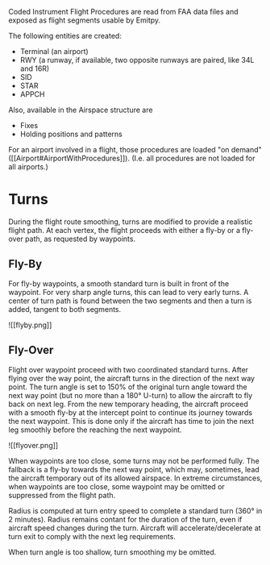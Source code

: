 Coded Instrument Flight Procedures are read from FAA data files and exposed as flight segments usable by Emitpy.

The following entities are created:

- Terminal (an airport)
- RWY (a runway, if available, two opposite runways are paired, like 34L and 16R)
- SID
- STAR
- APPCH

Also, available in the Airspace structure are
- Fixes
- Holding positions and patterns

For an airport involved in a flight, those procedures are loaded "on demand" ([[Airport#AirportWithProcedures]]). (I.e. all procedures are not loaded for all airports.)


# Turns

During the flight route smoothing, turns are modified to provide a realistic flight path. At each vertex, the flight proceeds with either a fly-by or a fly-over path, as requested by waypoints.
## Fly-By

For fly-by waypoints, a smooth standard turn is built in front of the waypoint. For very sharp angle turns, this can lead to very early turns.
A center of turn path is found between the two segments and then a turn is added, tangent to both segments.

![[flyby.png]]

## Fly-Over

Flight over waypoint proceed with two coordinated standard turns. After flying over the way point, the aircraft turns in the direction of the next way point. The turn angle is set to 150% of the original turn angle toward the next way point (but no more than a 180° U-turn) to allow the aircraft to fly back on next leg. From the new temporary heading, the aircraft proceed with a smooth fly-by at the intercept point to continue its journey towards the next waypoint.
This is done only if the aircraft has time to join the next leg smoothly before the reaching the next waypoint.

![[flyover.png]]

When waypoints are too close, some turns may not be performed fully. The fallback is a fly-by towards the next way point, which may, sometimes, lead the aircraft temporary out of its allowed airspace. In extreme circumstances, when waypoints are too close, some waypoint may be omitted or suppressed from the flight path.

Radius is computed at turn entry speed to complete a standard turn (360° in 2 minutes). Radius remains contant for the duration of the turn, even if aircraft speed changes during the turn. Aircraft will accelerate/decelerate at turn exit to comply with the next leg requirements.

When turn angle is too shallow, turn smoothing my be omitted.
